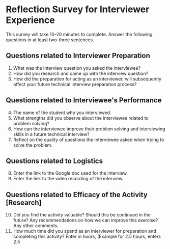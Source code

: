 # Reflection Survey for Interviewer Experience

This survey will take 10-20 minutes to complete. Answer the following questions in at least two-three sentences.

## Questions related to Interviewer Preparation

1. What was the interview question you asked the interviewee? 
2. How did you research and came up with the interview question?
3. How did the preparation for acting as an interviewer, will subsequently affect your future technical interview preparation process?

## Questions related to Interviewee's Performance

4. The name of the student who you interviewed.
5. What strengths did you observe about the interviewee related to problem solving?
6. How can the interviewee improve their problem solving and interviewing skills in a future technical interview?
7. Reflect on the quality of questions the interviewee asked when trying to solve the problem.

## Questions related to Logistics

8. Enter the link to the Google doc used for the interview.
9. Enter the link to the video recording of the interview.

## Questions related to Efficacy of the Activity [Research]

10. Did you find the activity valuable? Should this be continued in the future? Any recommendations on how we can improve this exercise? Any other comments.
11. How much time did you spend as an interviewer for preparation and completing this activity? Enter in hours, (Example for 2.5 hours, enter): 2.5







